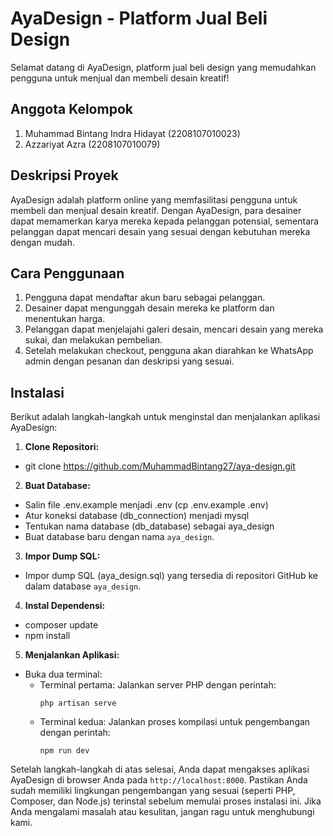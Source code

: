 # AyaDesign - Platform Jual Beli Design

Selamat datang di AyaDesign, platform jual beli design yang memudahkan pengguna untuk menjual dan membeli desain kreatif!

## Anggota Kelompok
1. Muhammad Bintang Indra Hidayat (2208107010023)
2. Azzariyat Azra (2208107010079)

## Deskripsi Proyek

AyaDesign adalah platform online yang memfasilitasi pengguna untuk membeli dan menjual desain kreatif. Dengan AyaDesign, para desainer dapat memamerkan karya mereka kepada pelanggan potensial, sementara pelanggan dapat mencari desain yang sesuai dengan kebutuhan mereka dengan mudah.

## Cara Penggunaan

1. Pengguna dapat mendaftar akun baru sebagai pelanggan.
2. Desainer dapat mengunggah desain mereka ke platform dan menentukan harga.
3. Pelanggan dapat menjelajahi galeri desain, mencari desain yang mereka sukai, dan melakukan pembelian.
4. Setelah melakukan checkout, pengguna akan diarahkan ke WhatsApp admin dengan pesanan dan deskripsi yang sesuai.
   
## Instalasi

Berikut adalah langkah-langkah untuk menginstal dan menjalankan aplikasi AyaDesign:

1. **Clone Repositori:**
- git clone https://github.com/MuhammadBintang27/aya-design.git

2. **Buat Database:**
- Salin file .env.example menjadi .env (cp .env.example .env)
- Atur koneksi database (db_connection) menjadi mysql
- Tentukan nama database (db_database) sebagai aya_design
- Buat database baru dengan nama `aya_design`.

3. **Impor Dump SQL:**
- Impor dump SQL (aya_design.sql) yang tersedia di repositori GitHub ke dalam database `aya_design`.

4. **Instal Dependensi:**
- composer update
- npm install 

5. **Menjalankan Aplikasi:**
- Buka dua terminal:
  - Terminal pertama: Jalankan server PHP dengan perintah:
    ```
    php artisan serve
    ```
  - Terminal kedua: Jalankan proses kompilasi untuk pengembangan dengan perintah:
    ```
    npm run dev
    ```

Setelah langkah-langkah di atas selesai, Anda dapat mengakses aplikasi AyaDesign di browser Anda pada `http://localhost:8000`. Pastikan Anda sudah memiliki lingkungan pengembangan yang sesuai (seperti PHP, Composer, dan Node.js) terinstal sebelum memulai proses instalasi ini. Jika Anda mengalami masalah atau kesulitan, jangan ragu untuk menghubungi kami.
